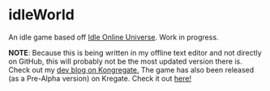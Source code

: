 # idleWorld
An idle game based off [Idle Online Universe](https://iourpg.com). Work in progress. 

**NOTE**: Because this is being written in my offline text editor and not directly on GitHub, this will probably not be the most updated version there is.  
Check out my [dev blog on Kongregate.](https://www.kongregate.com/forums/4-game-programming/topics/955548-2017-2018-challenge-making-another-semi-idle-game)
The game has also been released (as a Pre-Alpha version) on Kregate. Check it out [here!](https://www.kongregate.com/games/hazard_Gamer/pre-alpha-idle-world)
